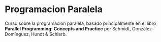 # Programacion Paralela

Curso sobre la programación paralela, basado principalmente en el libro **Parallel Programming: Concepts and Practice** por Schmidt, González-Domínguez, Hundt & Schlarb.
